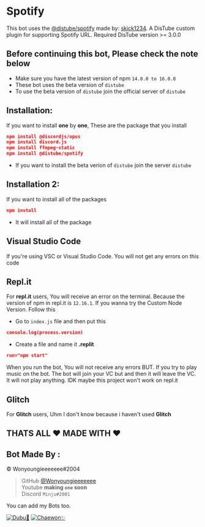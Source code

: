 # Spotify
This bot uses the [@distube/spotify](https://github.com/distubejs/spotify) made by: [skick1234](https://github.com/skick1234). A DisTube custom plugin for supporting Spotify URL. Required DisTube version >= 3.0.0

## Before continuing this bot, Please check the note below
- Make sure you have the latest version of npm `14.0.0 to 16.0.0`
- These bot uses the beta version of `distube`
- To use the beta version of `distube` join the official server of `distube`

## Installation:
If you want to install **one** by **one**, These are the package that you install
```json
npm install @discordjs/opus
npm install discord.js
npm install ffmpeg-static
npm install @distube/spotify
```
- If you want to install the beta verion of `distube` join the server `distube`

## Installation 2:
If you want to install all of the packages
```json
npm install
```
- It will install all of the package


## Visual Studio Code
If you're using VSC or Visual Studio Code. You will not get any errors on this code

## Repl.it
For **repl.it** users, You will receive an error on the terminal. Because the version of npm in repl.it is `12.16.1`. If you wanna try the Custom Node Version. Follow this

- Go to `index.js` file and then put this
```json
console.log(process.version)
```
- Create a file and name it **.replit**
```json
run="npm start"
```
When you run the bot, You will not receive any errors BUT. If you try to play music on the bot. The bot will join your VC but and then it will leave the VC. It will not play anything. IDK maybe this project won't work on repl.it

## Glitch
For **Glitch** users, Uhm I don't know because i haven't used **Glitch**

## THATS ALL ❤️ MADE WITH ❤️

## Bot Made By :
© Wonyoungieeeeeee#2004

> GitHub [@Wonyoungieeeeeee][my github]  
> Youtube **making `one` soon**  
> Discord `Minju#2001`  


[my github]: https://github.com/Wonyoungieeeeeee


You can add my Bots too.

[![Dubu🦅](https://cdn.discordapp.com/attachments/830149319486996511/830457067952406564/pure-white-background-85a2a7fd.jpg)](none)
[![Chaewon✨](https://cdn.discordapp.com/attachments/820677751266082816/830458322133581864/pure-white-background-85a2a7fd_1.jpg)](none)
